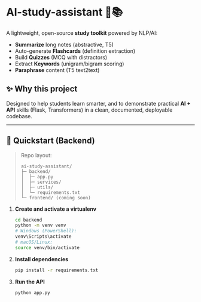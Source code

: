 # AI-study-assistant 🧠📚

A lightweight, open-source **study toolkit** powered by NLP/AI:
- **Summarize** long notes (abstractive, T5)
- Auto-generate **Flashcards** (definition extraction)
- Build **Quizzes** (MCQ with distractors)
- Extract **Keywords** (unigram/bigram scoring)
- **Paraphrase** content (T5 text2text)

## ✨ Why this project
Designed to help students learn smarter, and to demonstrate practical **AI + API** skills (Flask, Transformers) in a clean, documented, deployable codebase.

---

## 🚀 Quickstart (Backend)

> Repo layout:
>
> ```
> ai-study-assistant/
> ├─ backend/
> │  ├─ app.py
> │  ├─ services/
> │  ├─ utils/
> │  └─ requirements.txt
> └─ frontend/ (coming soon)
> ```

1. **Create and activate a virtualenv**
   ```bash
   cd backend
   python -m venv venv
   # Windows (PowerShell):
   venv\Scripts\activate
   # macOS/Linux:
   source venv/bin/activate

2. **Install dependencies**
    ```bash
    pip install -r requirements.txt

3. **Run the API**
    ```bash
    python app.py

